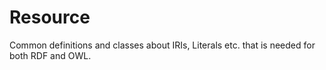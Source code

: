 # Resource
Common definitions and classes about IRIs, Literals etc. that is needed for both RDF and OWL.